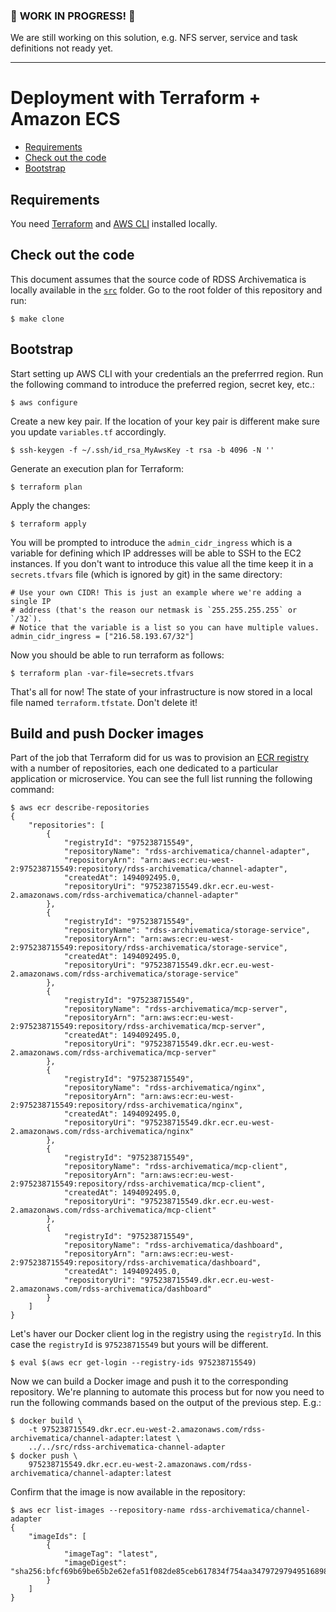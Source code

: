 ### :construction: **WORK IN PROGRESS!** :construction:

We are still working on this solution, e.g. NFS server, service and task definitions not ready yet.

---

# Deployment with Terraform + Amazon ECS

- [Requirements](#requirements)
- [Check out the code](#check-out-the-code)
- [Bootstrap](#bootstrap)

## Requirements

You need [Terraform](https://www.terraform.io) and [AWS CLI](https://aws.amazon.com/cli/) installed locally.

## Check out the code

This document assumes that the source code of RDSS Archivematica is locally available in the [`src`](../../src) folder. Go to the root folder of this repository and run:

    $ make clone

## Bootstrap

Start setting up AWS CLI with your credentials an the preferrred region. Run the following command to introduce the preferred region, secret key, etc.:

    $ aws configure

Create a new key pair. If the location of your key pair is different make sure you update `variables.tf` accordingly.

    $ ssh-keygen -f ~/.ssh/id_rsa_MyAwsKey -t rsa -b 4096 -N ''

Generate an execution plan for Terraform:

    $ terraform plan

Apply the changes:

    $ terraform apply

You will be prompted to introduce the `admin_cidr_ingress` which is a variable for defining which IP addresses will be able to SSH to the EC2 instances. If you don't want to introduce this value all the time keep it in a `secrets.tfvars` file (which is ignored by git) in the same directory:

```hcl
# Use your own CIDR! This is just an example where we're adding a single IP
# address (that's the reason our netmask is `255.255.255.255` or `/32`).
# Notice that the variable is a list so you can have multiple values.
admin_cidr_ingress = ["216.58.193.67/32"]
```

Now you should be able to run terraform as follows:

    $ terraform plan -var-file=secrets.tfvars

That's all for now! The state of your infrastructure is now stored in a local file named `terraform.tfstate`. Don't delete it!

## Build and push Docker images

Part of the job that Terraform did for us was to provision an [ECR registry](https://aws.amazon.com/ecr/) with a number of repositories, each one dedicated to a particular application or microservice. You can see the full list running the following command:

    $ aws ecr describe-repositories
    {
        "repositories": [
            {
                "registryId": "975238715549",
                "repositoryName": "rdss-archivematica/channel-adapter",
                "repositoryArn": "arn:aws:ecr:eu-west-2:975238715549:repository/rdss-archivematica/channel-adapter",
                "createdAt": 1494092495.0,
                "repositoryUri": "975238715549.dkr.ecr.eu-west-2.amazonaws.com/rdss-archivematica/channel-adapter"
            },
            {
                "registryId": "975238715549",
                "repositoryName": "rdss-archivematica/storage-service",
                "repositoryArn": "arn:aws:ecr:eu-west-2:975238715549:repository/rdss-archivematica/storage-service",
                "createdAt": 1494092495.0,
                "repositoryUri": "975238715549.dkr.ecr.eu-west-2.amazonaws.com/rdss-archivematica/storage-service"
            },
            {
                "registryId": "975238715549",
                "repositoryName": "rdss-archivematica/mcp-server",
                "repositoryArn": "arn:aws:ecr:eu-west-2:975238715549:repository/rdss-archivematica/mcp-server",
                "createdAt": 1494092495.0,
                "repositoryUri": "975238715549.dkr.ecr.eu-west-2.amazonaws.com/rdss-archivematica/mcp-server"
            },
            {
                "registryId": "975238715549",
                "repositoryName": "rdss-archivematica/nginx",
                "repositoryArn": "arn:aws:ecr:eu-west-2:975238715549:repository/rdss-archivematica/nginx",
                "createdAt": 1494092495.0,
                "repositoryUri": "975238715549.dkr.ecr.eu-west-2.amazonaws.com/rdss-archivematica/nginx"
            },
            {
                "registryId": "975238715549",
                "repositoryName": "rdss-archivematica/mcp-client",
                "repositoryArn": "arn:aws:ecr:eu-west-2:975238715549:repository/rdss-archivematica/mcp-client",
                "createdAt": 1494092495.0,
                "repositoryUri": "975238715549.dkr.ecr.eu-west-2.amazonaws.com/rdss-archivematica/mcp-client"
            },
            {
                "registryId": "975238715549",
                "repositoryName": "rdss-archivematica/dashboard",
                "repositoryArn": "arn:aws:ecr:eu-west-2:975238715549:repository/rdss-archivematica/dashboard",
                "createdAt": 1494092495.0,
                "repositoryUri": "975238715549.dkr.ecr.eu-west-2.amazonaws.com/rdss-archivematica/dashboard"
            }
        ]
    }

Let's haver our Docker client log in the registry using the `registryId`. In this case the `registryId` is `975238715549` but yours will be different.

    $ eval $(aws ecr get-login --registry-ids 975238715549)

Now we can build a Docker image and push it to the corresponding repository. We're planning to automate this process but for now you need to run the following commands based on the output of the previous step. E.g.:

    $ docker build \
        -t 975238715549.dkr.ecr.eu-west-2.amazonaws.com/rdss-archivematica/channel-adapter:latest \
        ../../src/rdss-archivematica-channel-adapter
    $ docker push \
        975238715549.dkr.ecr.eu-west-2.amazonaws.com/rdss-archivematica/channel-adapter:latest

Confirm that the image is now available in the repository:

    $ aws ecr list-images --repository-name rdss-archivematica/channel-adapter
    {
        "imageIds": [
            {
                "imageTag": "latest",
                "imageDigest": "sha256:bfcf69b69be65b2e62efa51f082de85ceb617834f754aa347972979495168989"
            }
        ]
    }
